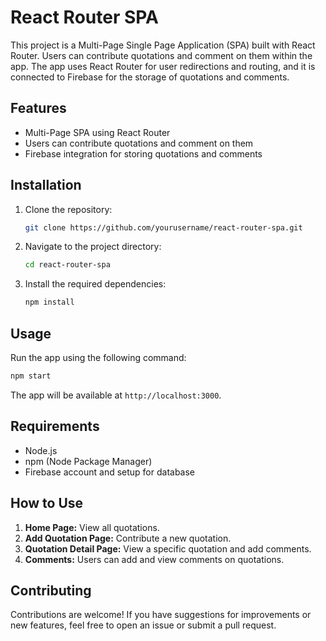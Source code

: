 # React Router SPA

This project is a Multi-Page Single Page Application (SPA) built with React Router. Users can contribute quotations and comment on them within the app. The app uses React Router for user redirections and routing, and it is connected to Firebase for the storage of quotations and comments.

## Features

* Multi-Page SPA using React Router
* Users can contribute quotations and comment on them
* Firebase integration for storing quotations and comments

## Installation

1. Clone the repository:
   ```bash
   git clone https://github.com/yourusername/react-router-spa.git
   ```
2. Navigate to the project directory:
   ```bash
   cd react-router-spa
   ```
3. Install the required dependencies:
   ```bash
   npm install
   ```

## Usage

Run the app using the following command:
```bash
npm start
```

The app will be available at `http://localhost:3000`.


## Requirements

* Node.js
* npm (Node Package Manager)
* Firebase account and setup for database

## How to Use

1. **Home Page:** View all quotations.
2. **Add Quotation Page:** Contribute a new quotation.
3. **Quotation Detail Page:** View a specific quotation and add comments.
4. **Comments:** Users can add and view comments on quotations.


## Contributing

Contributions are welcome! If you have suggestions for improvements or new features, feel free to open an issue or submit a pull request.
